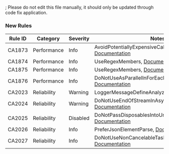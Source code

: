 ; Please do not edit this file manually, it should only be updated through code fix application.

### New Rules

Rule ID | Category | Severity | Notes
--------|----------|----------|-------
CA1873 | Performance | Info | AvoidPotentiallyExpensiveCallWhenLoggingAnalyzer, [Documentation](https://learn.microsoft.com/dotnet/fundamentals/code-analysis/quality-rules/ca1873)
CA1874 | Performance | Info | UseRegexMembers, [Documentation](https://learn.microsoft.com/dotnet/fundamentals/code-analysis/quality-rules/ca1874)
CA1875 | Performance | Info | UseRegexMembers, [Documentation](https://learn.microsoft.com/dotnet/fundamentals/code-analysis/quality-rules/ca1875)
CA1876 | Performance | Info | DoNotUseAsParallelInForEachLoopAnalyzer, [Documentation](https://learn.microsoft.com/dotnet/fundamentals/code-analysis/quality-rules/ca1876)
CA2023 | Reliability | Warning | LoggerMessageDefineAnalyzer, [Documentation](https://learn.microsoft.com/dotnet/fundamentals/code-analysis/quality-rules/ca2023)
CA2024 | Reliability | Warning | DoNotUseEndOfStreamInAsyncMethods, [Documentation](https://learn.microsoft.com/dotnet/fundamentals/code-analysis/quality-rules/ca2024)
CA2025 | Reliability | Disabled | DoNotPassDisposablesIntoUnawaitedTasksAnalyzer, [Documentation](https://learn.microsoft.com/dotnet/fundamentals/code-analysis/quality-rules/ca2025)
CA2026 | Reliability | Info | PreferJsonElementParse, [Documentation](https://learn.microsoft.com/dotnet/fundamentals/code-analysis/quality-rules/ca2026)
CA2027 | Reliability | Info | DoNotUseNonCancelableTaskDelayWithWhenAny, [Documentation](https://learn.microsoft.com/dotnet/fundamentals/code-analysis/quality-rules/ca2027)
